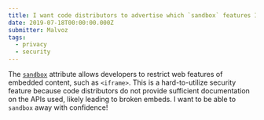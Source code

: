 ```yaml
---
title: I want code distributors to advertise which `sandbox` features I can safely restrict
date: 2019-07-18T00:00:00.000Z
submitter: Malvoz
tags:
  - privacy
  - security
---
```


The [`sandbox`](https://html.spec.whatwg.org/multipage/iframe-embed-object.html#attr-iframe-sandbox) attribute allows developers to restrict web features of embedded content, such as `<iframe>`. This is a hard-to-utilize security feature because code distributors do not provide sufficient documentation on the APIs used, likely leading to broken embeds. I want to be able to `sandbox` away with confidence!
